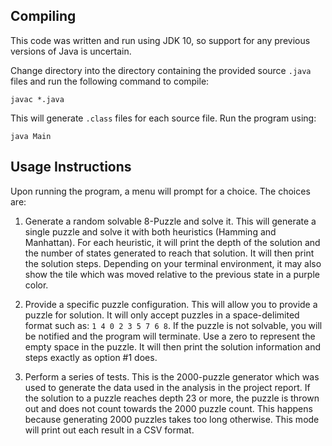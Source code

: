 ## Compiling
This code was written and run using JDK 10, so support for any previous versions of Java is uncertain.

Change directory into the directory containing the provided source `.java` files and run the following command to compile:

    javac *.java

This will generate `.class` files for each source file. Run the program using:

    java Main

## Usage Instructions
Upon running the program, a menu will prompt for a choice. The choices are:

1) Generate a random solvable 8-Puzzle and solve it. This will generate a single puzzle and solve it with both heuristics (Hamming and Manhattan). For each heuristic, it will print the depth of the solution and the number of states generated to reach that solution. It will then print the solution steps. Depending on your terminal environment, it may also show the tile which was moved relative to the previous state in a purple color.

2) Provide a specific puzzle configuration. This will allow you to provide a puzzle for solution. It will only accept puzzles in a space-delimited format such as: `1 4 0 2 3 5 7 6 8`. If the puzzle is not solvable, you will be notified and the program will terminate. Use a zero to represent the empty space in the puzzle. It will then print the solution information and steps exactly as option #1 does.

3) Perform a series of tests. This is the 2000-puzzle generator which was used to generate the data used in the analysis in the project report. If the solution to a puzzle reaches depth 23 or more, the puzzle is thrown out and does not count towards the 2000 puzzle count. This happens because generating 2000 puzzles takes too long otherwise. This mode will print out each result in a CSV format.
